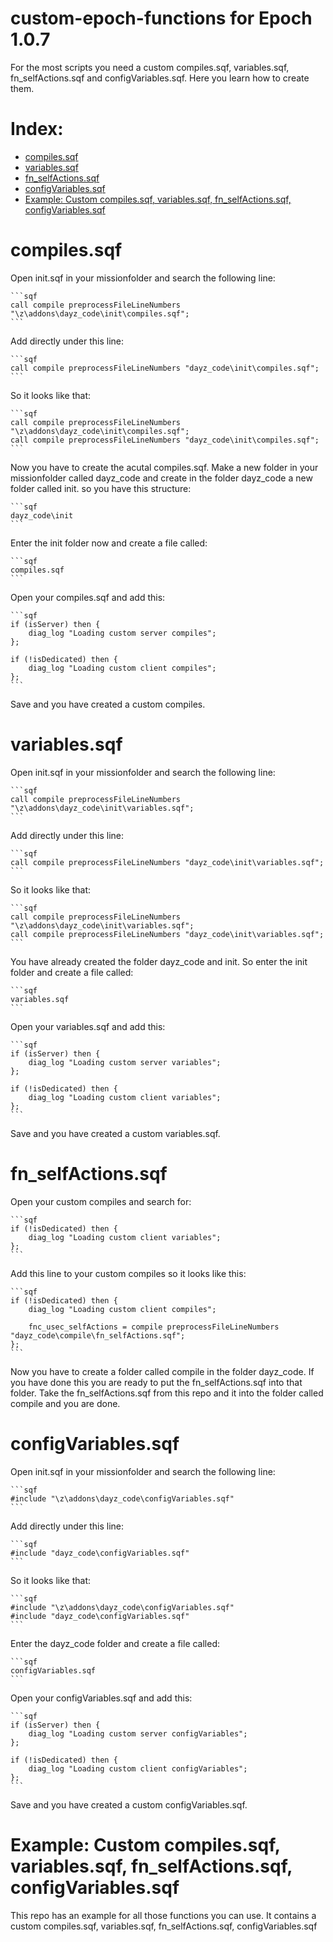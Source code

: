 # custom-epoch-functions for Epoch 1.0.7

For the most scripts you need a custom compiles.sqf, variables.sqf, fn_selfActions.sqf and configVariables.sqf. Here you learn how to create them.

# Index:
 
* [compiles.sqf](https://github.com/AirwavesMan/custom-epoch-functions#compiles.sqf)
* [variables.sqf](https://github.com/AirwavesMan/custom-epoch-functions#variables.sqf)
* [fn_selfActions.sqf](https://github.com/AirwavesMan/custom-epoch-functions#fn_selfActions.sqf)
* [configVariables.sqf](https://github.com/AirwavesMan/custom-epoch-functions#configVariables.sqf)
* [Example: Custom compiles.sqf, variables.sqf, fn_selfActions.sqf, configVariables.sqf](https://github.com/AirwavesMan/custom-epoch-functions#example)

# compiles.sqf

Open init.sqf in your missionfolder and search the following line:

	```sqf
	call compile preprocessFileLineNumbers "\z\addons\dayz_code\init\compiles.sqf";
	```

Add directly under this line:

	```sqf
	call compile preprocessFileLineNumbers "dayz_code\init\compiles.sqf";
	```

So it looks like that:

	```sqf
	call compile preprocessFileLineNumbers "\z\addons\dayz_code\init\compiles.sqf";
	call compile preprocessFileLineNumbers "dayz_code\init\compiles.sqf";
	```

Now you have to create the acutal compiles.sqf. Make a new folder in your missionfolder called dayz_code and create in the folder dayz_code a new folder called init. so you have this structure:

	```sqf
	dayz_code\init
	```

Enter the init folder now and create a file called: 

	```sqf
	compiles.sqf
	```

Open your compiles.sqf and add this:

	```sqf
	if (isServer) then {
		diag_log "Loading custom server compiles";
	};

	if (!isDedicated) then {
		diag_log "Loading custom client compiles";
	};
	```
	
Save and you have created a custom compiles.

# variables.sqf

Open init.sqf in your missionfolder and search the following line:

	```sqf
	call compile preprocessFileLineNumbers "\z\addons\dayz_code\init\variables.sqf";
	```

Add directly under this line:

	```sqf
	call compile preprocessFileLineNumbers "dayz_code\init\variables.sqf";
	```

So it looks like that:

	```sqf
	call compile preprocessFileLineNumbers "\z\addons\dayz_code\init\variables.sqf";
	call compile preprocessFileLineNumbers "dayz_code\init\variables.sqf";
	```

You have already created the folder dayz_code and init. So enter the init folder and create a file called: 

	```sqf
	variables.sqf
	```

Open your variables.sqf and add this:

	```sqf
	if (isServer) then {
		diag_log "Loading custom server variables";
	};

	if (!isDedicated) then {
		diag_log "Loading custom client variables";
	};
	```
	
Save and you have created a custom variables.sqf.

# fn_selfActions.sqf

Open your custom compiles and search for:

	```sqf
	if (!isDedicated) then {
		diag_log "Loading custom client variables";
	};
	```	
	
Add this line to your custom compiles so it looks like this:

	```sqf
	if (!isDedicated) then {
		diag_log "Loading custom client compiles";

		fnc_usec_selfActions = compile preprocessFileLineNumbers "dayz_code\compile\fn_selfActions.sqf";
	};
	```	

Now you have to create a folder called compile in the folder dayz_code. If you have done this you are ready to put the fn_selfActions.sqf into that folder.
Take the fn_selfActions.sqf from this repo and it into the folder called compile and you are done.

# configVariables.sqf

Open init.sqf in your missionfolder and search the following line:

	```sqf
	#include "\z\addons\dayz_code\configVariables.sqf"
	```

Add directly under this line:

	```sqf
	#include "dayz_code\configVariables.sqf"
	```

So it looks like that:

	```sqf
	#include "\z\addons\dayz_code\configVariables.sqf"
	#include "dayz_code\configVariables.sqf"
	```

Enter the dayz_code folder and create a file called: 

	```sqf
	configVariables.sqf
	```

Open your configVariables.sqf and add this:

	```sqf
	if (isServer) then {
		diag_log "Loading custom server configVariables";
	};

	if (!isDedicated) then {
		diag_log "Loading custom client configVariables";
	};
	```
	
Save and you have created a custom configVariables.sqf.

# Example: Custom compiles.sqf, variables.sqf, fn_selfActions.sqf, configVariables.sqf

This repo has an example for all those functions you can use. It contains a custom compiles.sqf, variables.sqf, fn_selfActions.sqf, configVariables.sqf




